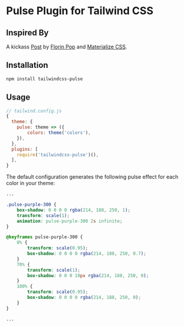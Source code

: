# Pulse Plugin for Tailwind CSS

## Inspired By

A kickass [Post](https://www.florin-pop.com/blog/2019/03/css-pulse-effect/) by [Florin Pop](https://www.florin-pop.com/) and [Materialize CSS](https://materializecss.com).

## Installation

```bash
npm install tailwindcss-pulse
```

## Usage

```js
// tailwind.config.js
{
  theme: {
    pulse: theme => ({
        colors: theme('colors'),
    }),
  },
  plugins: [
    require('tailwindcss-pulse')(),
  ],
}
```

The default configuration generates the following pulse effect for each color in your theme:

```css
...

.pulse-purple-300 {
    box-shadow: 0 0 0 0 rgba(214, 188, 250, 1);
    transform: scale(1);
    animation: pulse-purple-300 2s infinite;
}

@keyframes pulse-purple-300 {
    0% {
        transform: scale(0.95);
        box-shadow: 0 0 0 0 rgba(214, 188, 250, 0.7);
    }
    70% {
        transform: scale(1);
        box-shadow: 0 0 0 10px rgba(214, 188, 250, 0);
    }
    100% {
        transform: scale(0.95);
        box-shadow: 0 0 0 0 rgba(214, 188, 250, 0);
    }
}

...
```
